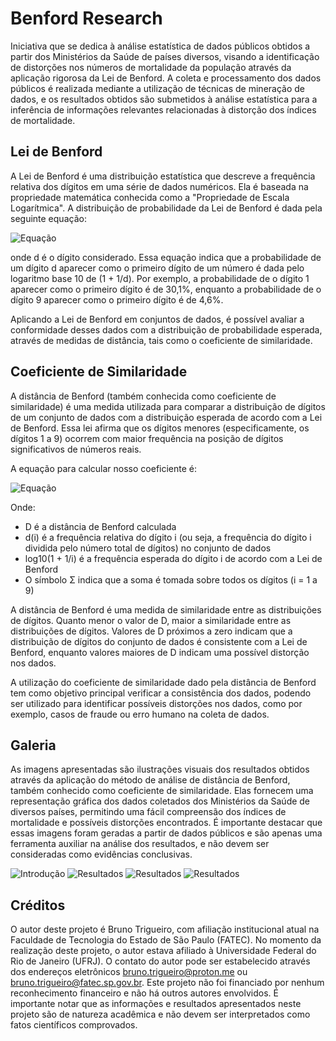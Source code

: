 
# Benford Research
Iniciativa que se dedica à análise estatística de dados públicos obtidos a partir dos Ministérios da Saúde de países diversos, visando a identificação de distorções nos números de mortalidade da população através da aplicação rigorosa da Lei de Benford. A coleta e processamento dos dados públicos é realizada mediante a utilização de técnicas de mineração de dados, e os resultados obtidos são submetidos à análise estatística para a inferência de informações relevantes relacionadas à distorção dos índices de mortalidade.


## Lei de Benford
A Lei de Benford é uma distribuição estatística que descreve a frequência relativa dos dígitos em uma série de dados numéricos. Ela é baseada na propriedade matemática conhecida como a "Propriedade de Escala Logarítmica". A distribuição de probabilidade da Lei de Benford é dada pela seguinte equação:

![Equação](https://i.imgur.com/9ZCz6rg.png)

onde d é o dígito considerado. Essa equação indica que a probabilidade de um dígito d aparecer como o primeiro dígito de um número é dada pelo logaritmo base 10 de (1 + 1/d). Por exemplo, a probabilidade de o dígito 1 aparecer como o primeiro dígito é de 30,1%, enquanto a probabilidade de o dígito 9 aparecer como o primeiro dígito é de 4,6%.

Aplicando a Lei de Benford em conjuntos de dados, é possível avaliar a conformidade desses dados com a distribuição de probabilidade esperada, através de medidas de distância, tais como o coeficiente de similaridade.

## Coeficiente de Similaridade

A distância de Benford (também conhecida como coeficiente de similaridade) é uma medida utilizada para comparar a distribuição de dígitos de um conjunto de dados com a distribuição esperada de acordo com a Lei de Benford. Essa lei afirma que os dígitos menores (especificamente, os dígitos 1 a 9) ocorrem com maior frequência na posição de dígitos significativos de números reais.

A equação para calcular nosso coeficiente é:

![Equação](https://i.imgur.com/6PCWoLk.png)

Onde:
- D é a distância de Benford calculada
-   d(i) é a frequência relativa do dígito i (ou seja, a frequência do dígito i dividida pelo número total de dígitos) no conjunto de dados
-   log10(1 + 1/i) é a frequência esperada do dígito i de acordo com a Lei de Benford
-   O símbolo Σ indica que a soma é tomada sobre todos os dígitos (i = 1 a 9)

A distância de Benford é uma medida de similaridade entre as distribuições de dígitos. Quanto menor o valor de D, maior a similaridade entre as distribuições de dígitos. Valores de D próximos a zero indicam que a distribuição de dígitos do conjunto de dados é consistente com a Lei de Benford, enquanto valores maiores de D indicam uma possível distorção nos dados.

A utilização do coeficiente de similaridade dado pela distância de Benford tem como objetivo principal verificar a consistência dos dados, podendo ser utilizado para identificar possíveis distorções nos dados, como por exemplo, casos de fraude ou erro humano na coleta de dados.

## Galeria

As imagens apresentadas são ilustrações visuais dos resultados obtidos através da aplicação do método de análise de distância de Benford, também conhecido como coeficiente de similaridade. Elas fornecem uma representação gráfica dos dados coletados dos Ministérios da Saúde de diversos países, permitindo uma fácil compreensão dos índices de mortalidade e possíveis distorções encontrados. É importante destacar que essas imagens foram geradas a partir de dados públicos e são apenas uma ferramenta auxiliar na análise dos resultados, e não devem ser consideradas como evidências conclusivas.

![Introdução](https://camo.githubusercontent.com/2540f3f58be1991be5ee019167d74458e36bc66105060d830af35a7acd324848/68747470733a2f2f696d6167652e70726e747363722e636f6d2f696d6167652f5f4f6c305176357252425743753958664235534645772e706e67)
![Resultados](https://camo.githubusercontent.com/94c807f7c86a28d19c2523017554fe44e8a2b15deaa531da317ca1ddef233f52/68747470733a2f2f696d6167652e70726e747363722e636f6d2f696d6167652f7138744f4650486753334f41666b673768737a616a672e706e67)
![Resultados](https://camo.githubusercontent.com/8e0ac417e1155884f9ff654703fe4266e292f8ed13302dcfa08cab3f03bc730b/68747470733a2f2f696d6167652e70726e747363722e636f6d2f696d6167652f61336f6771504564546d5f4c343179434d525a3448772e706e67)
![Resultados](https://camo.githubusercontent.com/502060d51bf8ad4d83126e0aba52845c91d2d4ec73c1fb5f3250b6bec7560249/68747470733a2f2f696d6167652e70726e747363722e636f6d2f696d6167652f504e5475374d457a52466d5f5a73736f786e707963412e706e67)

## Créditos
O autor deste projeto é Bruno Trigueiro, com afiliação institucional atual na Faculdade de Tecnologia do Estado de São Paulo (FATEC). No momento da realização deste projeto, o autor estava afiliado à Universidade Federal do Rio de Janeiro (UFRJ). O contato do autor pode ser estabelecido através dos endereços eletrônicos bruno.trigueiro@proton.me ou bruno.trigueiro@fatec.sp.gov.br. Este projeto não foi financiado por nenhum reconhecimento financeiro e não há outros autores envolvidos. É importante notar que as informações e resultados apresentados neste projeto são de natureza acadêmica e não devem ser interpretados como fatos científicos comprovados.
